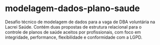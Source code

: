 # modelagem-dados-plano-saude
Desafio técnico de modelagem de dados para a vaga de DBA voluntária na Lacrei Saúde. Contém duas propostas de estrutura relacional para o controle de planos de saúde aceitos por profissionais, com foco em integridade, performance, flexibilidade e conformidade com a LGPD.
